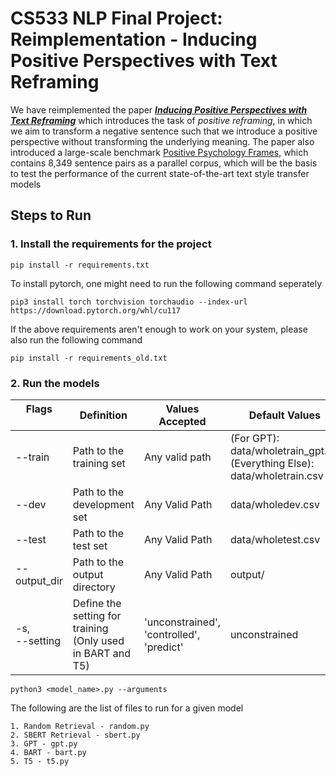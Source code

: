 # CS533 NLP Final Project: Reimplementation - Inducing Positive Perspectives with Text Reframing

We have reimplemented the paper [***Inducing Positive Perspectives with Text Reframing***](https://aclanthology.org/2022.acl-long.257/) which introduces the task of *positive reframing*, in which we aim to transform a negative sentence such that we introduce a positive perspective without transforming the underlying meaning. The paper also introduced a large-scale benchmark [Positive Psychology Frames](https://github.com/SALT-NLP/positive-frames), which contains 8,349 sentence pairs as a parallel corpus, which will be the basis to test the performance of the current state-of-the-art text style transfer models

## Steps to Run

### 1. Install the requirements for the project

```
pip install -r requirements.txt
```
To install pytorch, one might need to run the following command seperately

```
pip3 install torch torchvision torchaudio --index-url https://download.pytorch.org/whl/cu117
```
If the above requirements aren't enough to work on your system, please also run the following command

```
pip install -r requirements_old.txt
```

### 2. Run the models
|   Flags  &nbsp;&nbsp;&nbsp;&nbsp;&nbsp;&nbsp;&nbsp;&nbsp;&nbsp;&nbsp;&nbsp;&nbsp;&nbsp; | Definition | Values Accepted| Default Values|
|---------------|----------|----------------|-----------------|
| --train | Path to the training set | Any valid path | (For GPT): data/wholetrain_gpt.txt <br/>(Everything Else): data/wholetrain.csv|
| --dev | Path to the development set | Any Valid Path | data/wholedev.csv
| --test | Path to the test set | Any Valid Path | data/wholetest.csv|
| --output_dir | Path to the output directory| Any Valid Path | output/|
| -s, <br/> --setting | Define the setting for training (Only used in BART and T5)| 'unconstrained', 'controlled', 'predict' | unconstrained|

```
python3 <model_name>.py --arguments
```
The following are the list of files to run for a given model

    1. Random Retrieval - random.py
    2. SBERT Retrieval - sbert.py
    3. GPT - gpt.py
    4. BART - bart.py
    5. T5 - t5.py


